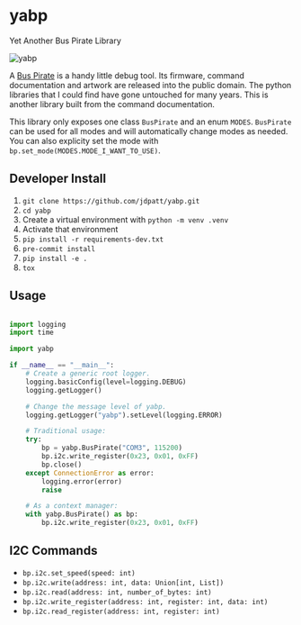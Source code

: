 # yabp

Yet Another Bus Pirate Library

![yabp](https://github.com/jdpatt/yabp/workflows/yabp/badge.svg)


A [Bus Pirate](http://dangerousprototypes.com/docs/Bus_Pirate) is a handy little debug tool.  Its
firmware, command documentation and artwork are released into the public domain.  The python libraries that I could find have gone untouched for many years. This is another library built from the command documentation.

This library only exposes one class `BusPirate` and an enum `MODES`.  `BusPirate` can be used for all modes and will automatically change modes as needed.  You can also explicity set the mode with `bp.set_mode(MODES.MODE_I_WANT_TO_USE)`.

## Developer Install

1. `git clone https://github.com/jdpatt/yabp.git`
2. `cd yabp`
3. Create a virtual environment with `python -m venv .venv`
4. Activate that environment
5. `pip install -r requirements-dev.txt`
6. `pre-commit install`
7. `pip install -e .`
8. `tox`

## Usage

```python

import logging
import time

import yabp

if __name__ == "__main__":
    # Create a generic root logger.
    logging.basicConfig(level=logging.DEBUG)
    logging.getLogger()

    # Change the message level of yabp.
    logging.getLogger("yabp").setLevel(logging.ERROR)

    # Traditional usage:
    try:
        bp = yabp.BusPirate("COM3", 115200)
        bp.i2c.write_register(0x23, 0x01, 0xFF)
        bp.close()
    except ConnectionError as error:
        logging.error(error)
        raise

    # As a context manager:
    with yabp.BusPirate() as bp:
        bp.i2c.write_register(0x23, 0x01, 0xFF)
```

## I2C Commands

- `bp.i2c.set_speed(speed: int)`
- `bp.i2c.write(address: int, data: Union[int, List])`
- `bp.i2c.read(address: int, number_of_bytes: int)`
- `bp.i2c.write_register(address: int, register: int, data: int)`
- `bp.i2c.read_register(address: int, register: int)`

